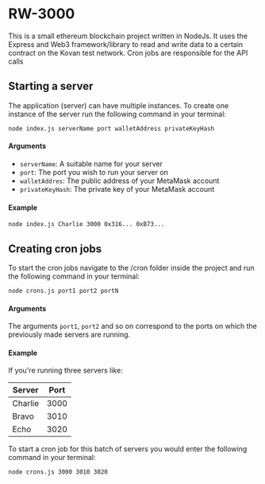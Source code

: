 # RW-3000

This is a small ethereum blockchain project written in NodeJs. It uses the Express and Web3 framework/library to read and write data to a certain contract on the Kovan test network. Cron jobs are responsible for the API calls

## Starting a server

The application (server) can have multiple instances.
To create one instance of the server run the following command in your terminal:

```
node index.js serverName port walletAddress privateKeyHash
```

#### Arguments

* `serverName`: A suitable name for your server
* `port`: The port you wish to run your server on
* `walletAddres`: The public address of your MetaMask account
* `privateKeyHash`: The private key of your MetaMask account

#### Example

```
node index.js Charlie 3000 0x316... 0xB73...
```

## Creating cron jobs

To start the cron jobs navigate to the /cron folder inside the project and run the following command in your terminal:

```
node crons.js port1 port2 portN
```

#### Arguments

The arguments `port1`, `port2` and so on correspond to the ports on which the previously made servers are running.

#### Example

If you're running three servers like:

Server | Port
------ | ----
Charlie | 3000
Bravo | 3010
Echo | 3020

To start a cron job for this batch of servers you would enter the following command in your terminal:

```
node crons.js 3000 3010 3020
```
